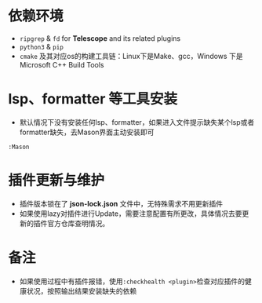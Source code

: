 # 依赖环境
- `ripgrep` & `fd` for **Telescope** and its related plugins
- `python3` & `pip`
- `cmake` 及其对应os的构建工具链：Linux下是Make、gcc，Windows 下是 Microsoft C++ Build Tools
# lsp、formatter 等工具安装
- 默认情况下没有安装任何lsp、formatter，如果进入文件提示缺失某个lsp或者formatter缺失，去Mason界面主动安装即可
```
:Mason
```
# 插件更新与维护
- 插件版本锁在了 **json-lock.json** 文件中，无特殊需求不用更新插件
- 如果使用lazy对插件进行Update，需要注意配置有所更改，具体情况去要更新的插件官方仓库查明情况。
# 备注
- 如果使用过程中有插件报错，使用`:checkhealth <plugin>`检查对应插件的健康状况，按照输出结果安装缺失的依赖
